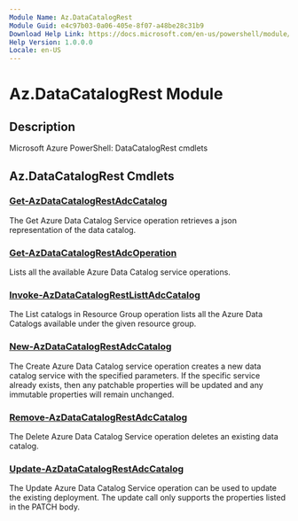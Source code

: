 ```yaml
---
Module Name: Az.DataCatalogRest
Module Guid: e4c97b03-0a06-405e-8f07-a48be28c31b9
Download Help Link: https://docs.microsoft.com/en-us/powershell/module/az.datacatalogrest
Help Version: 1.0.0.0
Locale: en-US
---
```


# Az.DataCatalogRest Module
## Description
Microsoft Azure PowerShell: DataCatalogRest cmdlets

## Az.DataCatalogRest Cmdlets
### [Get-AzDataCatalogRestAdcCatalog](Get-AzDataCatalogRestAdcCatalog.md)
The Get Azure Data Catalog Service operation retrieves a json representation of the data catalog.

### [Get-AzDataCatalogRestAdcOperation](Get-AzDataCatalogRestAdcOperation.md)
Lists all the available Azure Data Catalog service operations.

### [Invoke-AzDataCatalogRestListtAdcCatalog](Invoke-AzDataCatalogRestListtAdcCatalog.md)
The List catalogs in Resource Group operation lists all the Azure Data Catalogs available under the given resource group.

### [New-AzDataCatalogRestAdcCatalog](New-AzDataCatalogRestAdcCatalog.md)
The Create Azure Data Catalog service operation creates a new data catalog service with the specified parameters.
If the specific service already exists, then any patchable properties will be updated and any immutable properties will remain unchanged.

### [Remove-AzDataCatalogRestAdcCatalog](Remove-AzDataCatalogRestAdcCatalog.md)
The Delete Azure Data Catalog Service operation deletes an existing data catalog.

### [Update-AzDataCatalogRestAdcCatalog](Update-AzDataCatalogRestAdcCatalog.md)
The Update Azure Data Catalog Service operation can be used to update the existing deployment.
The update call only supports the properties listed in the PATCH body.

